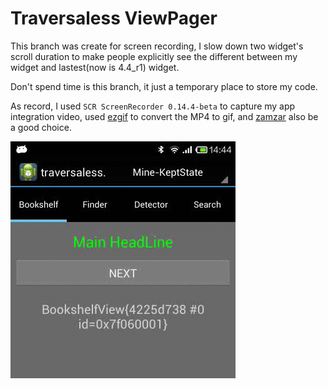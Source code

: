 
# Traversaless ViewPager

This branch was create for screen recording, I slow down two widget's scroll duration to make
people explicitly see the different between my widget and lastest(now is 4.4_r1) widget.

Don't spend time is this branch, it just a temporary place to store my code.

As record, I used `SCR ScreenRecorder 0.14.4-beta` to capture my app integration video,
used [ezgif](http://ezgif.com/add-text/gif_360x379_dca82a.gif) to convert the MP4 to gif,
and [zamzar](http://www.zamzar.com/) also be a good choice.

![integration with different](/integration_with_different.gif "integration with different")
